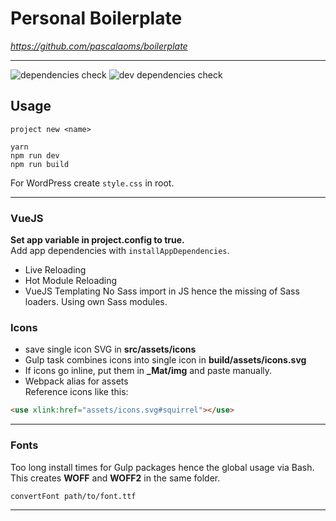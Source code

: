 
# Personal Boilerplate
_https://github.com/pascalaoms/boilerplate_
- - - -
![dependencies check](https://david-dm.org/pascalaoms/boilerplate.svg)
![dev dependencies check](https://david-dm.org/pascalaoms/boilerplate/dev-status.svg)
## Usage
```
project new <name>  

yarn
npm run dev  
npm run build
```

For WordPress create `style.css` in root.

---
### VueJS
**Set app variable in project.config to true.**  
Add app dependencies with `installAppDependencies`.

* Live Reloading
* Hot Module Reloading  
* VueJS Templating
No Sass import in JS hence the missing of Sass loaders. Using own Sass modules.  

### Icons
* save single icon SVG in **src/assets/icons**  
* Gulp task combines icons into single icon in **build/assets/icons.svg**
* If icons go inline, put them in **_Mat/img** and paste manually.
* Webpack alias for assets  
Reference icons like this:
```html
<use xlink:href="assets/icons.svg#squirrel"></use>
```

---

### Fonts
Too long install times for Gulp packages hence the global usage via Bash.  
This creates **WOFF** and **WOFF2** in the same folder.
```
convertFont path/to/font.ttf
```

---
